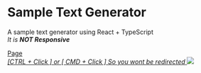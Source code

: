 # Sample Text Generator

A sample text generator using React + TypeScript </br>
<i> It is <Strong> NOT Responsive </Strong></i>

<a href='https://jbernardofortes.github.io/sampleTextGenerator/'>
  Page </br>
  <i>[CTRL + Click ] or [ CMD + Click ] So you wont be redirected</i>
<img src='https://imgur.com/SrJhcuL.jpg'>
</a>
